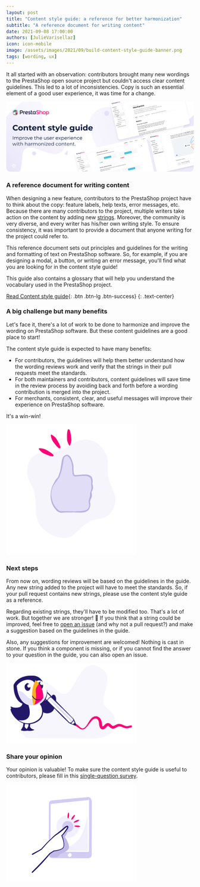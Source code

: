 ```yaml
--- 
layout: post
title: "Content style guide: a reference for better harmonization"
subtitle: "A reference document for writing content" 
date: 2021-09-08 17:00:00
authors: [JulieVarisellaz]
icon: icon-mobile
image: /assets/images/2021/09/build-content-style-guide-banner.png
tags: [wording, ux]
---
```

It all started with an observation: contributors brought many new wordings to the PrestaShop open source project but couldn't access clear content guidelines. This led to a lot of inconsistencies. Copy is such an essential element of a good user experience, it was time for a change.

![Content style guide banner](/assets/images/2021/09/build-content-style-guide-banner.png)

### A reference document for writing content

When designing a new feature, contributors to the PrestaShop project have to think about the copy: feature labels, help texts, error messages, etc. Because there are many contributors to the project, multiple writers take action on the content by adding new [strings](https://zeroheight.com/80a6c5a61/v/latest/p/36889f-glossary/b/34bc6f). Moreover, the community is very diverse, and every writer has his/her own writing style. To ensure consistency, it was important to provide a document that anyone writing for the project could refer to. 

This reference document sets out principles and guidelines for the writing and formatting of text on PrestaShop software. So, for example, if you are designing a modal, a button, or writing an error message, you'll find what you are looking for in the content style guide!

This guide also contains a glossary that will help you understand the vocabulary used in the PrestaShop project.

[Read Content style guide](https://zeroheight.com/80a6c5a61/v/latest/p/2971bf-content-style-guide){: .btn .btn-lg .btn-success}
{: .text-center}

### A big challenge but many benefits

Let's face it, there's a lot of work to be done to harmonize and improve the wording on PrestaShop software. But these content guidelines are a good place to start!

The content style guide is expected to have many benefits: 

- For contributors, the guidelines will help them better understand how the wording reviews work and verify that the strings in their pull requests meet the standards.
- For both maintainers and contributors, content guidelines will save time in the review process by avoiding back and forth before a wording contribution is merged into the project.
- For merchants, consistent, clear, and useful messages will improve their experience on PrestaShop software.

It's a win-win!

![Thumb up](/assets/images/2021/09/build-thumb-up.png)

### Next steps 

From now on, wording reviews will be based on the guidelines in the guide. Any new string added to the project will have to meet the standards. So, if your pull request contains new strings, please use the content style guide as a reference. 

Regarding existing strings, they'll have to be modified too. That's a lot of work. But together we are stronger! :muscle: If you think that a string could be improved, feel free to [open an issue](https://github.com/PrestaShop/PrestaShop/issues/new/choose) (and why not a pull request?) and make a suggestion based on the guidelines in the guide. 

Also, any suggestions for improvement are welcomed! Nothing is cast in stone. If you think a component is missing, or if you cannot find the answer to your question in the guide, you can also open an issue.

![Puffin writing](/assets/images/2021/09/build-puffin-writing.png)

### Share your opinion

Your opinion is valuable! To make sure the content style guide is useful to contributors, please fill in this [single-question survey](https://forms-prestashop.typeform.com/to/J5AF10LE).

![Touch screen](/assets/images/2021/09/build-touch-screen.png)

